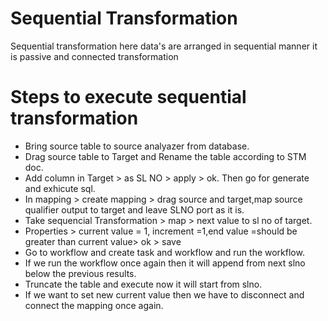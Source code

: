 # Sequential Transformation
Sequential transformation here data's are arranged in sequential manner it is passive and connected transformation 

# Steps to execute sequential transformation
* Bring source table to source analyazer from database. 
* Drag source table to Target and Rename the table according to STM doc. 
* Add column in Target > as SL NO > apply > ok. Then go for generate and exhicute sql. 
* In mapping > create mapping > drag source and target,map source qualifier output to target and leave SLNO port as it is. 
* Take sequencial Transformation > map > next value to sl no of target. 
* Properties > current value = 1, increment =1,end value =should be greater than current value> ok > save
* Go to workflow and create task and workflow and run the workflow. 
* If we run the workflow once again then it will append from next slno below the previous results. 
* Truncate the table and execute now it will start from slno. 
* If we want to set new current value then we have to disconnect and connect the mapping once again. 

